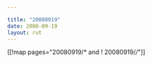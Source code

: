 ```yaml
---

title: "20080919"
date: 2008-09-19
layout: rut
---
```


[[!map pages="20080919/* and ! 20080919/*/*"]]
